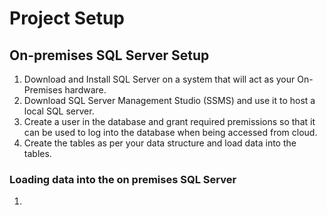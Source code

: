 # Project Setup
## On-premises SQL Server Setup
1. Download and Install SQL Server on a system that will act as your On-Premises hardware.
2. Download SQL Server Management Studio (SSMS) and use it to host a local SQL server.
3. Create a user in the database and grant required premissions so that it can be used to log into the database when being accessed from cloud. 
4. Create the tables as per your data structure and load data into the tables.

### Loading data into the on premises SQL Server
1. 
